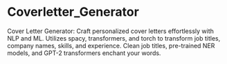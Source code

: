 # Coverletter_Generator
Cover Letter Generator: Craft personalized cover letters effortlessly with NLP and ML. Utilizes spacy, transformers, and torch to transform job titles, company names, skills, and experience. Clean job titles, pre-trained NER models, and GPT-2 transformers enchant your words.
